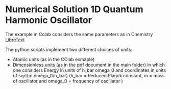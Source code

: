 # Numerical Solution 1D Quantum Harmonic Oscillator

The example in Colab considers the same parameters as in Chemistry [LibreText](https://chem.libretexts.org/Bookshelves/Physical_and_Theoretical_Chemistry_Textbook_Maps/Quantum_Tutorials_(Rioux)/09%3A_Numerical_Solutions_for_Schrodinger's_Equation/9.09%3A_Numerical_Solutions_for_the_Harmonic_Oscillator)

The python scripts implement two different choices of units:
- Atomic units (as in the COlab exmaple)
- Dimensionless units (as in the pdf document in the main folder) in which one considers Energy in units of h_bar omega_0 and coordinates in units of sqrt(m omega_0/h_bar)
(h_bar = Reduced Planck constant, m = mass of oscillator and omega_0 = frequency of oscillator )

